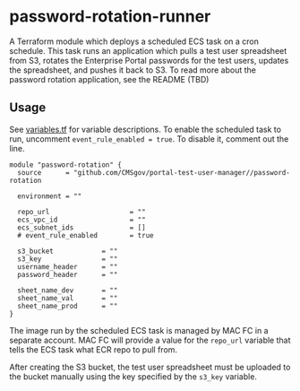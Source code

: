 # password-rotation-runner

A Terraform module which deploys a scheduled ECS task on a cron schedule.  This task runs an application which pulls a test user spreadsheet from S3, rotates the Enterprise Portal passwords for the test users, updates the spreadsheet, and pushes it back to S3. To read more about the password rotation application, see the README (TBD)

## Usage
See [variables.tf](variables.tf) for variable descriptions. To enable the scheduled task to run, uncomment `event_rule_enabled = true`. To disable it, comment out the line.
```
module "password-rotation" {
  source      = "github.com/CMSgov/portal-test-user-manager//password-rotation
  
  environment = ""

  repo_url                    = "" 
  ecs_vpc_id                  = "" 
  ecs_subnet_ids              = []
  # event_rule_enabled        = true

  s3_bucket            = ""
  s3_key               = ""
  username_header      = ""
  password_header      = ""

  sheet_name_dev       = ""
  sheet_name_val       = ""
  sheet_name_prod      = ""
}
```

The image run by the scheduled ECS task is managed by MAC FC in a separate account.  MAC FC will provide a value for the `repo_url` variable that tells the ECS task what ECR repo to pull from. 

After creating the S3 bucket, the test user spreadsheet must be uploaded to the bucket manually using the key specified by the `s3_key` variable.